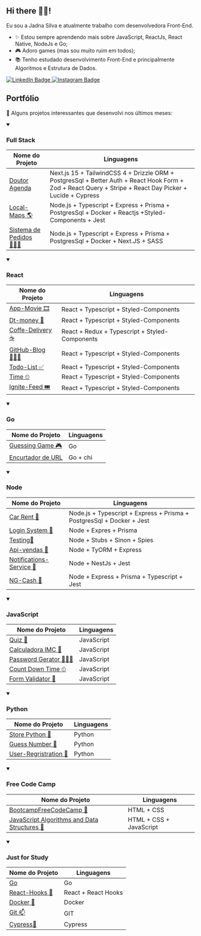 ## Hi there 🖐🏾!

Eu sou a Jadna Silva e atualmente trabalho com desenvolvedora Front-End.

- ✨ Estou sempre aprendendo mais sobre JavaScript, ReactJs, React Native, NodeJs e Go;
- 🎮 Adoro games (mas sou muito ruim em todos);
- 📚 Tenho estudado desenvolvimento Front-End e principalmente Algoritmos e Estrutura de Dados.


<div id="badges">
  <a href="https://www.linkedin.com/in/jadna-jesus/">
    <img src="https://img.shields.io/badge/LinkedIn-black?style=for-the-badge&logo=linkedin&logoColor=white" alt="LinkedIn Badge"/>
  </a>
  
   <a href="https://www.instagram.com/jadn4/?hl=pt">
    <img src="https://img.shields.io/badge/Instagram-black?style=for-the-badge&logo=instagram&logoColor=white" alt="Instagram Badge"/>
  </a>
</div>



## Portfólio

🤩 Alguns projetos interessantes que desenvolvi nos últimos meses:

<details open>
  <summary><h3>Full Stack </h3></summary>
  
  | Nome do Projeto | Linguagens |
  |------|-------|
  | [Doutor Agenda](https://github.com/JadnaSantos/dr.agenda)| Next.js 15 + TailwindCSS 4 + Drizzle ORM + PostgresSql + Better Auth + React Hook Form + Zod + React Query + Stripe +  React Day Picker + Lucide + Cypress
  | [Local-Maps 🌎](https://github.com/JadnaSantos/sistema-local-maps) | Node.js + Typescript + Express + Prisma + PostgresSql + Docker + Reactjs +Styled-Components + Jest
  | [Sistema de Pedidos 👩🏾‍🍳](https://github.com/JadnaSantos/sistema-de-pedidos) | Node.js + Typescript + Express + Prisma + PostgresSql + Docker + Next.JS + SASS
 
</details> 

<details open>
  <summary><h3>React </h3></summary>
  
  | Nome do Projeto | Linguagens |
  |------|-------|
  | [App-Movie 🎞](https://github.com/JadnaSantos/app-theMovie) | React + Typescript + Styled-Components
  | [Dt-money 💸](https://github.com/JadnaSantos/dt-Money) | React + Typescript + Styled-Components
  | [Coffe-Delivery ☕](https://github.com/JadnaSantos/coffee-delivery) | React + Redux + Typescript + Styled-Components
  | [GitHub-Blog 👨🏾‍💻](https://github.com/JadnaSantos/modulo3-githublog) | React + Typescript + Styled-Components
  | [Todo-List ✅](https://github.com/JadnaSantos/todoList) | React + Typescript + Styled-Components
  | [Time ⏲](https://github.com/JadnaSantos/timeIgnite) | React + Typescript + Styled-Components
  | [Ignite-Feed 🎟](https://github.com/JadnaSantos/igniteFeed) | React + Typescript + Styled-Components
  
</details>  


<details open>
  <summary><h3>Go</h3></summary>
  
  | Nome do Projeto | Linguagens |
  |------|-------|
  | [Guessing Game 🎮](https://github.com/JadnaSantos/guessing-game) | Go
  | [Encurtador de URL](https://github.com/JadnaSantos/encurtador_url) | Go + chi
  
</details>  


<details open>
  <summary><h3>Node</h3></summary>
  
  | Nome do Projeto | Linguagens |
  |------|-------|
  | [Car Rent 🚗](https://github.com/JadnaSantos/car-rent) | Node.js + Typescript + Express + Prisma + PostgresSql + Docker + Jest
  | [Login System 🥇](https://github.com/JadnaSantos/loginSystem) |Node + Expres + Prisma 
  | [Testing🧪](https://github.com/JadnaSantos/javascript-testing) | Node + Stubs + Sinon + Spies
  | [Api-vendas 🛒](https://github.com/JadnaSantos/api-vendas) | Node + TyORM + Express
  | [Notifications-Service 💌](https://github.com/JadnaSantos/notifications-service) | Node + NestJs + Jest
  | [NG-Cash 💸](https://github.com/JadnaSantos/ng-cash) | Node + Express + Prisma + Typescript + Jest 
  
</details>  

<details open>
  <summary><h3>JavaScript</h3></summary>
  
  | Nome do Projeto | Linguagens |
  |------|-------|
  | [Quiz 🔎](https://github.com/JadnaSantos/QuizApp) | JavaScript
  | [Calculadora IMC 📲](https://github.com/JadnaSantos/CalculateImc) | JavaScript
  | [Password Gerator 👨🏾‍💻](https://github.com/JadnaSantos/Password-Gerator) | JavaScript
  | [Count Down Time ⏲](https://github.com/JadnaSantos/CountDownTime-) | JavaScript
  | [Form Validator 📃](https://github.com/JadnaSantos/form-validator) | JavaScript

</details>  

<details open>
  <summary><h3>Python</h3></summary>
  
  | Nome do Projeto | Linguagens |
  |------|-------|
  | [Store Python 🛒](https://github.com/JadnaSantos/storePython) | Python
  | [Guess Number 🤯](https://github.com/JadnaSantos/guess_number) | Python
  | [User-Regristration 📠](https://github.com/JadnaSantos/user_registration) | Python

</details>  

<details open>
  <summary><h3>Free Code Camp</h3></summary>
  
  | Nome do Projeto | Linguagens |
  |------|-------|
  | [BootcampFreeCodeCamp 🥇](https://github.com/JadnaSantos/BootCampFreeCodeCamp) | HTML + CSS
  | [JavaScript Algorithms and Data Structures 🎲](https://github.com/JadnaSantos/JavaScript-Algorithms-and-Data-Structures) | HTML + CSS + JavaScript
  
</details>  

<details open>
  <summary><h3>Just for Study</h3></summary>
  
  | Nome do Projeto | Linguagens |
  |------|-------|
  | [Go](https://github.com/JadnaSantos/Go) | Go
  | [React-Hooks 📕](https://github.com/JadnaSantos/reactHooks) | React + React Hooks
  | [Docker 🐳](https://github.com/JadnaSantos/docker) | Docker | MySQl | Node | ReactJs
  | [Git 📫](https://github.com/JadnaSantos/gitEssencial) | GIT 
  | [Cypress🧪](https://github.com/JadnaSantos/cypress) | Cypress
  
</details>  

